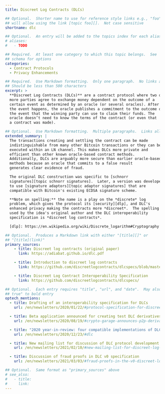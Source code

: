 ```yaml
---
title: Discreet Log Contracts (DLCs)

## Optional.  Shorter name to use for reference style links e.g., "foo"
## will allow using the link [topic foo][].  Not case sensitive
shortname: dlc

## Optional.  An entry will be added to the topics index for each alias
# aliases:
#   - TODO

## Required.  At least one category to which this topic belongs.  See
## schema for options
categories:
  - Contract Protocols
  - Privacy Enhancements

## Required.  Use Markdown formatting.  Only one paragraph.  No links allowed.
## Should be less than 500 characters
excerpt: >
  **Discreet Log Contracts (DLCs)** are a contract protocol where two or
  more parties agree to exchange money dependent on the outcome of a
  certain event as determined by an oracle (or several oracles). After
  the event happens, the oracle publishes a commitment to the outcome of
  the event that the winning party can use to claim their funds. The
  oracle doesn’t need to know the terms of the contract (or even that
  a contract was made).

## Optional.  Use Markdown formatting.  Multiple paragraphs.  Links allowed.
extended_summary: |
  The transactions creating and settling the contract can be made
  indistinguishable from many other Bitcoin transactions or they can be
  executed within an LN channel. This makes DLCs more private and
  efficient than other known oracle-based contract methods.
  Additionally, DLCs are arguably more secure than earlier oracle-based
  methods because an oracle that commits to a false result
  generates clear evidence of fraud.

  The original DLC construction was specific to [schnorr
  signatures][topic schnorr signatures].  Later, a version was developed
  to use [signature adaptors][topic adaptor signatures] that are
  compatible with Bitcoin's existing ECDSA signature scheme.

  **Note on spelling:** the name is a play on the *discrete* log
  problem, which gives the protocol its [security][dlp], and DLC's
  enhanced privacy making the contracts more *discreet*.  The spelling
  used by the idea's original author and the DLC interoperability
  specification is *discreet log contracts*.

  [dlp]: https://en.wikipedia.org/wiki/Discrete_logarithm#Cryptography

## Optional.  Produces a Markdown link with either "[title][]" or
## "[title](link)"
primary_sources:
    - title: Discreet log contracts (original paper)
      link: https://adiabat.github.io/dlc.pdf

    - title: Introduction to discreet log contracts
      link: https://github.com/discreetlogcontracts/dlcspecs/blob/master/Introduction.md

    - title: Discreet Log Contract Interoperability Specification
      link: https://github.com/discreetlogcontracts/dlcspecs/

## Optional.  Each entry requires "title", "url", and "date".  May also use "feature:
## true" to bold entry
optech_mentions:
  - title: Drafting of an interoperability specification for DLCs
    url: /en/newsletters/2020/01/22/#protocol-specification-for-discreet-log-contracts-dlcs

  - title: Beta application announced for creating test DLC derivatives
    url: /en/newsletters/2020/08/19/#crypto-garage-announces-p2p-derivatives-beta-application-on-bitcoin

  - title: "2020 year-in-review: four compatible implementations of DLCs"
    url: /en/newsletters/2020/12/23/#dlc

  - title: New mailing list for discussion of DLC protocol development
    url: /en/newsletters/2021/02/10/#new-mailing-list-for-discreet-log-contracts

  - title: Discussion of fraud proofs in DLC v0 specification
    url: /en/newsletters/2021/03/03/#fraud-proofs-in-the-v0-discreet-log-contract-dlc-specification

## Optional.  Same format as "primary_sources" above
# see_also:
#   - title:
#     link:
---
```

